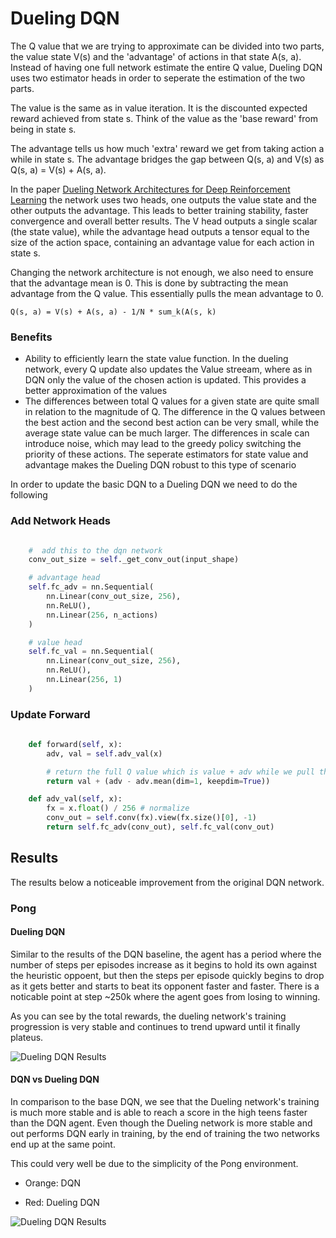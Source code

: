 # Dueling DQN

The Q value that we are trying to approximate can be divided into two parts, the value state V(s) and the 'advantage'
of actions in that state A(s, a). Instead of having one full network estimate the entire Q value, Dueling DQN uses two
estimator heads in order to seperate the estimation of the two parts.

The value is the same as in value iteration. It is the discounted expected reward achieved from state s. Think of the
value as the 'base reward' from being in state s.

The advantage tells us how much 'extra' reward we get from taking action a while in state s. The advantage bridges the 
gap between Q(s, a) and V(s) as Q(s, a) = V(s) + A(s, a).

In the paper [Dueling Network Architectures for Deep Reinforcement Learning](https://arxiv.org/abs/1511.06581) the 
network uses two heads, one outputs the value state and the other outputs the advantage. This leads to better
training stability, faster convergence and overall better results. The V head outputs a single scalar
(the state value), while the advantage head outputs a tensor equal to the size of the action space, containing 
an advantage value for each action in state s.

Changing the network architecture is not enough, we also need to ensure that the advantage mean is 0. This is done
by subtracting the mean advantage from the Q value. This essentially pulls the mean advantage to 0. 

````text
Q(s, a) = V(s) + A(s, a) - 1/N * sum_k(A(s, k)
````

### Benefits

- Ability to efficiently learn the state value function. In the dueling network, every Q update also updates the Value
streeam, where as in DQN only the value of the chosen action is updated. This provides a better approximation of the 
values
- The differences between total Q values for a given state are quite small in relation to the magnitude of Q. The 
difference in the Q values between the best action and the second best action can be very small, while the average 
state value can be much larger. The differences in scale can introduce noise, which may lead to the greedy policy
switching the priority of these actions. The seperate estimators for state value and advantage makes the Dueling 
DQN robust to this type of scenario

In order to update the basic DQN to a Dueling DQN we need to do the following

### Add Network Heads

`````python

    #  add this to the dqn network
    conv_out_size = self._get_conv_out(input_shape)

    # advantage head
    self.fc_adv = nn.Sequential(
        nn.Linear(conv_out_size, 256),
        nn.ReLU(),
        nn.Linear(256, n_actions)
    )

    # value head
    self.fc_val = nn.Sequential(
        nn.Linear(conv_out_size, 256),
        nn.ReLU(),
        nn.Linear(256, 1)
    )
``````

### Update Forward 
````python
    
    def forward(self, x):
        adv, val = self.adv_val(x)

        # return the full Q value which is value + adv while we pull the mean to 0
        return val + (adv - adv.mean(dim=1, keepdim=True))

    def adv_val(self, x):
        fx = x.float() / 256 # normalize
        conv_out = self.conv(fx).view(fx.size()[0], -1) 
        return self.fc_adv(conv_out), self.fc_val(conv_out)
````

## Results

The results below a noticeable improvement from the original DQN network. 

### Pong

#### Dueling DQN

Similar to the results of the DQN baseline, the agent has a period where the number of steps per episodes increase as 
it begins to 
hold its own against the heuristic oppoent, but then the steps per episode quickly begins to drop as it gets better 
and starts to 
beat its opponent faster and faster. There is a noticable point at step ~250k where the agent goes from losing to
winning.

As you can see by the total rewards, the dueling network's training progression is very stable and continues to trend 
upward until it finally plateus. 

![Dueling DQN Results](../../docs/images/pong_dueling_dqn_results.png)

#### DQN vs Dueling DQN 

In comparison to the base DQN, we see that the Dueling network's training is much more stable and is able to reach a
score in the high teens faster than the DQN agent. Even though the Dueling network is more stable and out performs DQN
early in training, by the end of training the two networks end up at the same point.

This could very well be due to the simplicity of the Pong environment. 

 - Orange: DQN

 - Red: Dueling DQN

![Dueling DQN Results](../../docs/images/pong_dueling_dqn_comparison.png)

